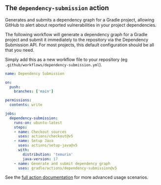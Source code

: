 ## The `dependency-submission` action

Generates and submits a dependency graph for a Gradle project, allowing GitHub to alert about reported vulnerabilities in your project dependencies.

The following workflow will generate a dependency graph for a Gradle project and submit it immediately to the repository via the
Dependency Submission API. For most projects, this default configuration should be all that you need.

Simply add this as a new workflow file to your repository (eg `.github/workflows/dependency-submission.yml`).

```yaml
name: Dependency Submission

on:
  push:
    branches: ['main']

permissions:
  contents: write

jobs:
  dependency-submission:
    runs-on: ubuntu-latest
    steps:
    - name: Checkout sources
      uses: actions/checkout@v5
    - name: Setup Java
      uses: actions/setup-java@v5
      with:
        distribution: 'temurin'
        java-version: 17
    - name: Generate and submit dependency graph
      uses: gradle/actions/dependency-submission@v5
```

See the [full action documentation](../docs/dependency-submission.md) for more advanced usage scenarios.
